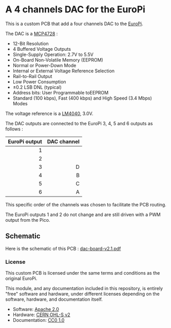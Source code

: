 # A 4 channels DAC for the EuroPi

This is a custom PCB that add a four channels DAC to the [EuroPi](https://allensynthesis.co.uk/modules/europi.html).

The DAC is a [MCP4728](https://www.microchip.com/en-us/product/mcp4728) : 

* 12-Bit Resolution
* 4 Buffered Voltage Outputs
* Single-Supply Operation: 2.7V to 5.5V
* On-Board Non-Volatile Memory (EEPROM)
* Normal or Power-Down Mode
* Internal or External Voltage Reference Selection
* Rail-to-Rail Output
* Low Power Consumption
* ±0.2 LSB DNL (typical)
* Address bits: User Programmable toEEPROM
* Standard (100 kbps), Fast (400 kbps) and High Speed (3.4 Mbps) Modes

The voltage reference is a [LM4040](https://www.analog.com/en/products/lm4040.html), 3.0V. 

The DAC outputs are connected to the EuroPi 3, 4, 5 and 6 outputs as follows : 

| EuroPi output | DAC channel |
|--------------:|------------:|
|             1 |             |
|             2 |             |
|             3 |           D |
|             4 |           B |
|             5 |           C |
|             6 |           A |

This specific order of the channels was chosen to facilitate the PCB routing. 

The EuroPi outputs 1 and 2 do not change and are still driven with a PWM output from the Pico.

## Schematic

Here is the schematic of this PCB : [dac-board-v2.1.pdf](hardware%2Fdac-board-v2.1%2Fplot%2Fdac-board-v2.1.pdf)


### License

This custom PCB is licensed under the same terms and conditions as the original EuroPi. 

This module, and any documentation included in this repository, is entirely "free" software and hardware, 
under different licenses depending on the software, hardware, and documentation itself.

* Software: [Apache 2.0](software/LICENSE)
* Hardware: [CERN OHL-S v2](hardware/LICENSE)
* Documentation: [CC0 1.0](LICENSE)

